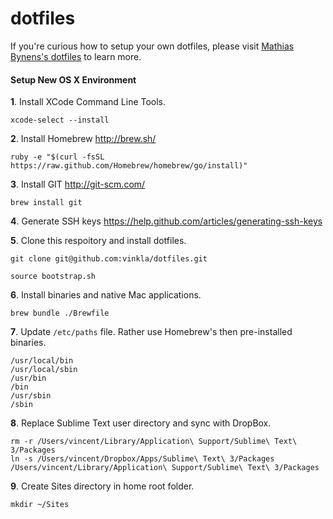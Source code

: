 dotfiles
========
If you're curious how to setup your own dotfiles, please visit [Mathias Bynens's dotfiles](https://github.com/mathiasbynens/dotfiles) to learn more.


#### Setup New OS X Environment

**1**. Install XCode Command Line Tools.
```
xcode-select --install
```

**2**. Install Homebrew http://brew.sh/
```
ruby -e "$(curl -fsSL https://raw.github.com/Homebrew/homebrew/go/install)"
```

**3**. Install GIT http://git-scm.com/
```
brew install git
```

**4**. Generate SSH keys https://help.github.com/articles/generating-ssh-keys

**5**. Clone this respoitory and install dotfiles.
```
git clone git@github.com:vinkla/dotfiles.git

source bootstrap.sh
```

**6**. Install binaries and native Mac applications.
```
brew bundle ./Brewfile
```

**7**. Update ```/etc/paths``` file. Rather use Homebrew's then pre-installed binaries.
```
/usr/local/bin
/usr/local/sbin
/usr/bin
/bin
/usr/sbin
/sbin
```

**8**. Replace Sublime Text user directory and sync with DropBox.
```
rm -r /Users/vincent/Library/Application\ Support/Sublime\ Text\ 3/Packages
ln -s /Users/vincent/Dropbox/Apps/Sublime\ Text\ 3/Packages /Users/vincent/Library/Application\ Support/Sublime\ Text\ 3/Packages
```

**9**. Create Sites directory in home root folder.
```
mkdir ~/Sites
```
